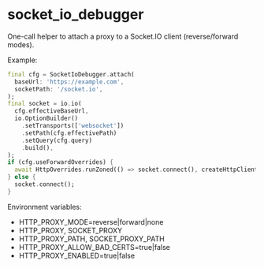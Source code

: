 socket_io_debugger
===================

One-call helper to attach a proxy to a Socket.IO client (reverse/forward modes).

Example:

```dart
final cfg = SocketIoDebugger.attach(
  baseUrl: 'https://example.com',
  socketPath: '/socket.io',
);
final socket = io.io(
  cfg.effectiveBaseUrl,
  io.OptionBuilder()
    .setTransports(['websocket'])
    .setPath(cfg.effectivePath)
    .setQuery(cfg.query)
    .build(),
);
if (cfg.useForwardOverrides) {
  await HttpOverrides.runZoned(() => socket.connect(), createHttpClient: (_) => cfg.httpClientFactory!());
} else {
  socket.connect();
}
```

Environment variables:
- HTTP_PROXY_MODE=reverse|forward|none
- HTTP_PROXY, SOCKET_PROXY
- HTTP_PROXY_PATH, SOCKET_PROXY_PATH
- HTTP_PROXY_ALLOW_BAD_CERTS=true|false
- HTTP_PROXY_ENABLED=true|false


